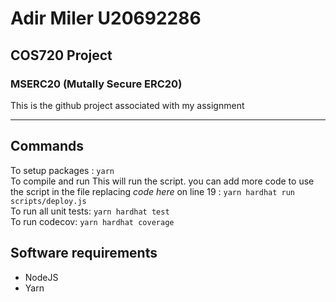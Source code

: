 # Adir Miler U20692286
## COS720 Project
### MSERC20 (Mutally Secure ERC20)

This is the github project associated with my assignment

---
## Commands

To setup packages : ```yarn``` <br>
To compile and run This will run the script. you can add more code to use the script in the file replacing *code here* on line 19 :
```yarn hardhat run scripts/deploy.js```<br>
To run all unit tests: ```yarn hardhat test``` <br>
To run codecov: ```yarn hardhat coverage```




## Software requirements 
- NodeJS
- Yarn




